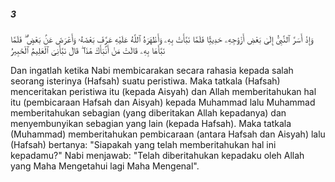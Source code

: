 ##### 3

<span class="ayah">وَإِذْ أَسَرَّ ٱلنَّبِىُّ إِلَىٰ بَعْضِ أَزْوَٰجِهِۦ حَدِيثًۭا فَلَمَّا نَبَّأَتْ بِهِۦ وَأَظْهَرَهُ ٱللَّهُ عَلَيْهِ عَرَّفَ بَعْضَهُۥ وَأَعْرَضَ عَنۢ بَعْضٍۢ ۖ فَلَمَّا نَبَّأَهَا بِهِۦ قَالَتْ مَنْ أَنۢبَأَكَ هَٰذَا ۖ قَالَ نَبَّأَنِىَ ٱلْعَلِيمُ ٱلْخَبِيرُ</span>

<span class="ayah_translation">Dan ingatlah ketika Nabi membicarakan secara rahasia kepada salah seorang isterinya (Hafsah) suatu peristiwa. Maka tatkala (Hafsah) menceritakan peristiwa itu (kepada Aisyah) dan Allah memberitahukan hal itu (pembicaraan Hafsah dan Aisyah) kepada Muhammad lalu Muhammad memberitahukan sebagian (yang diberitakan Allah kepadanya) dan menyembunyikan sebagian yang lain (kepada Hafsah). Maka tatkala (Muhammad) memberitahukan pembicaraan (antara Hafsah dan Aisyah) lalu (Hafsah) bertanya: "Siapakah yang telah memberitahukan hal ini kepadamu?" Nabi menjawab: "Telah diberitahukan kepadaku oleh Allah yang Maha Mengetahui lagi Maha Mengenal".</span>

